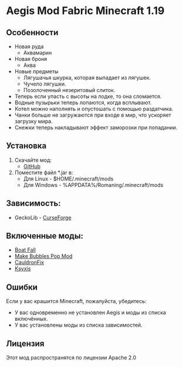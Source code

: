 # Aegis Mod Fabric Minecraft 1.19

## Особенности

- Новая руда
  - Аквамарин
- Новая броня
  - Аква
- Новые предметы
  - Лягушачья шкурка, которая выпадает из лягушек.
  - Чучело лягушки.
  - Позолоченный незеритовый слиток.
- Теперь если упасть с высоты на лодке, то она сломается.
- Водные пузырьки теперь лопаются, когда всплывают.
- Котел можно наполнять и опустошать с помощью раздатчика.
- Чанки больше не загружаются при входе в мир, что ускоряет загрузку мира.
- Снежки теперь накладывают эффект заморозки при попадании.

## Установка

1. Скачайте мод:
   - [GitHub](https://github.com/fakelog/aegis/releases)
2. Поместите файл *.jar в:
   - Для Linux - $HOME/.minecraft/mods
   - Для Windows - %APPDATA%/Romaning/.minecraft/mods


## Зависимость:

- GeckoLib - [CurseForge](https://www.curseforge.com/minecraft/mc-mods/geckolib)

## Включенные моды:

- [Boat Fall](https://github.com/EcoBuilder13/boat-fall)
- [Make Bubbles Pop Mod](https://github.com/Tschipcraft/fabric_make_bubbles_pop_mod)
- [CauldronFix](https://github.com/omoflop/CauldronFix)
- [Ksyxis](https://github.com/VidTu/Ksyxis)


## Ошибки

Если у вас крашится Minecraft, пожалуйста, убедитесь:
- У вас одновременно не установлен Aegis и моды из списка включённых.
- У вас установлены моды из списка зависимостей.

## Лицензия

Этот мод распространятся по лицензии Apache 2.0

